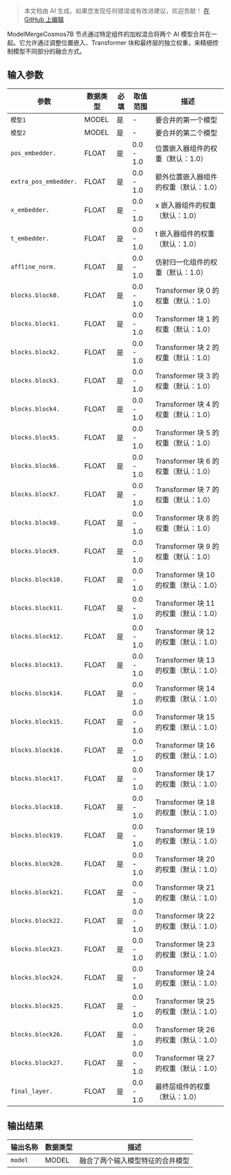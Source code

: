 > 本文档由 AI 生成。如果您发现任何错误或有改进建议，欢迎贡献！ [在 GitHub 上编辑](https://github.com/Comfy-Org/embedded-docs/blob/main/comfyui_embedded_docs/docs/ModelMergeCosmos7B/zh.md)

ModelMergeCosmos7B 节点通过特定组件的加权混合将两个 AI 模型合并在一起。它允许通过调整位置嵌入、Transformer 块和最终层的独立权重，来精细控制模型不同部分的融合方式。

## 输入参数

| 参数 | 数据类型 | 必填 | 取值范围 | 描述 |
|------|-----------|------|----------|------|
| `模型1` | MODEL | 是 | - | 要合并的第一个模型 |
| `模型2` | MODEL | 是 | - | 要合并的第二个模型 |
| `pos_embedder.` | FLOAT | 是 | 0.0 - 1.0 | 位置嵌入器组件的权重（默认：1.0） |
| `extra_pos_embedder.` | FLOAT | 是 | 0.0 - 1.0 | 额外位置嵌入器组件的权重（默认：1.0） |
| `x_embedder.` | FLOAT | 是 | 0.0 - 1.0 | x 嵌入器组件的权重（默认：1.0） |
| `t_embedder.` | FLOAT | 是 | 0.0 - 1.0 | t 嵌入器组件的权重（默认：1.0） |
| `affline_norm.` | FLOAT | 是 | 0.0 - 1.0 | 仿射归一化组件的权重（默认：1.0） |
| `blocks.block0.` | FLOAT | 是 | 0.0 - 1.0 | Transformer 块 0 的权重（默认：1.0） |
| `blocks.block1.` | FLOAT | 是 | 0.0 - 1.0 | Transformer 块 1 的权重（默认：1.0） |
| `blocks.block2.` | FLOAT | 是 | 0.0 - 1.0 | Transformer 块 2 的权重（默认：1.0） |
| `blocks.block3.` | FLOAT | 是 | 0.0 - 1.0 | Transformer 块 3 的权重（默认：1.0） |
| `blocks.block4.` | FLOAT | 是 | 0.0 - 1.0 | Transformer 块 4 的权重（默认：1.0） |
| `blocks.block5.` | FLOAT | 是 | 0.0 - 1.0 | Transformer 块 5 的权重（默认：1.0） |
| `blocks.block6.` | FLOAT | 是 | 0.0 - 1.0 | Transformer 块 6 的权重（默认：1.0） |
| `blocks.block7.` | FLOAT | 是 | 0.0 - 1.0 | Transformer 块 7 的权重（默认：1.0） |
| `blocks.block8.` | FLOAT | 是 | 0.0 - 1.0 | Transformer 块 8 的权重（默认：1.0） |
| `blocks.block9.` | FLOAT | 是 | 0.0 - 1.0 | Transformer 块 9 的权重（默认：1.0） |
| `blocks.block10.` | FLOAT | 是 | 0.0 - 1.0 | Transformer 块 10 的权重（默认：1.0） |
| `blocks.block11.` | FLOAT | 是 | 0.0 - 1.0 | Transformer 块 11 的权重（默认：1.0） |
| `blocks.block12.` | FLOAT | 是 | 0.0 - 1.0 | Transformer 块 12 的权重（默认：1.0） |
| `blocks.block13.` | FLOAT | 是 | 0.0 - 1.0 | Transformer 块 13 的权重（默认：1.0） |
| `blocks.block14.` | FLOAT | 是 | 0.0 - 1.0 | Transformer 块 14 的权重（默认：1.0） |
| `blocks.block15.` | FLOAT | 是 | 0.0 - 1.0 | Transformer 块 15 的权重（默认：1.0） |
| `blocks.block16.` | FLOAT | 是 | 0.0 - 1.0 | Transformer 块 16 的权重（默认：1.0） |
| `blocks.block17.` | FLOAT | 是 | 0.0 - 1.0 | Transformer 块 17 的权重（默认：1.0） |
| `blocks.block18.` | FLOAT | 是 | 0.0 - 1.0 | Transformer 块 18 的权重（默认：1.0） |
| `blocks.block19.` | FLOAT | 是 | 0.0 - 1.0 | Transformer 块 19 的权重（默认：1.0） |
| `blocks.block20.` | FLOAT | 是 | 0.0 - 1.0 | Transformer 块 20 的权重（默认：1.0） |
| `blocks.block21.` | FLOAT | 是 | 0.0 - 1.0 | Transformer 块 21 的权重（默认：1.0） |
| `blocks.block22.` | FLOAT | 是 | 0.0 - 1.0 | Transformer 块 22 的权重（默认：1.0） |
| `blocks.block23.` | FLOAT | 是 | 0.0 - 1.0 | Transformer 块 23 的权重（默认：1.0） |
| `blocks.block24.` | FLOAT | 是 | 0.0 - 1.0 | Transformer 块 24 的权重（默认：1.0） |
| `blocks.block25.` | FLOAT | 是 | 0.0 - 1.0 | Transformer 块 25 的权重（默认：1.0） |
| `blocks.block26.` | FLOAT | 是 | 0.0 - 1.0 | Transformer 块 26 的权重（默认：1.0） |
| `blocks.block27.` | FLOAT | 是 | 0.0 - 1.0 | Transformer 块 27 的权重（默认：1.0） |
| `final_layer.` | FLOAT | 是 | 0.0 - 1.0 | 最终层组件的权重（默认：1.0） |

## 输出结果

| 输出名称 | 数据类型 | 描述 |
|----------|-----------|------|
| `model` | MODEL | 融合了两个输入模型特征的合并模型 |
